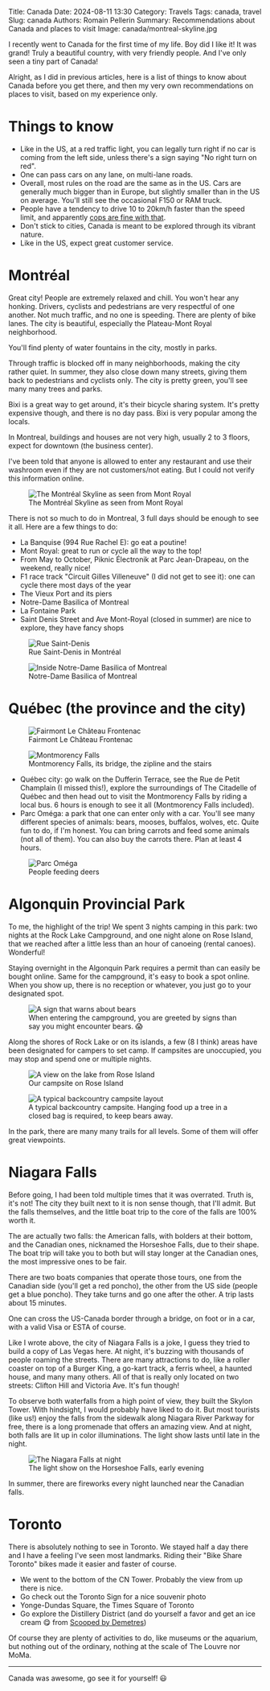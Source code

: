 Title: Canada
Date: 2024-08-11 13:30
Category: Travels
Tags: canada, travel
Slug: canada
Authors: Romain Pellerin
Summary: Recommendations about Canada and places to visit
Image: canada/montreal-skyline.jpg

I recently went to Canada for the first time of my life. Boy did I like it! It was grand! Truly a beautiful country, with very friendly people. And I've only seen a tiny part of Canada!

Alright, as I did in previous articles, here is a list of things to know about Canada before you get there, and then my very own recommendations on places to visit, based on my experience only.

# Things to know

- Like in the US, at a red traffic light, you can legally turn right if no car is coming from the left side, unless there's a sign saying "No right turn on red".
- One can pass cars on any lane, on multi-lane roads.
- Overall, most rules on the road are the same as in the US. Cars are generally much bigger than in Europe, but slightly smaller than in the US on average. You'll still see the occasional F150 or RAM truck.
- People have a tendency to drive 10 to 20km/h faster than the speed limit, and apparently [cops are fine with that](https://www.reddit.com/r/montreal/comments/1kho9m/how_fast_is_too_fast_on_a_quebec_highway/).
- Don't stick to cities, Canada is meant to be explored through its vibrant nature.
- Like in the US, expect great customer service.

# Montréal

Great city! People are extremely relaxed and chill. You won't hear any honking. Drivers, cyclists and pedestrians are very respectful of one another. Not much traffic, and no one is speeding. There are plenty of bike lanes. The city is beautiful, especially the Plateau-Mont Royal neighborhood.

You'll find plenty of water fountains in the city, mostly in parks.

Through traffic is blocked off in many neighborhoods, making the city rather quiet. In summer, they also close down many streets, giving them back to pedestrians and cyclists only. The city is pretty green, you'll see many many trees and parks.

Bixi is a great way to get around, it's their bicycle sharing system. It's pretty expensive though, and there is no day pass. Bixi is very popular among the locals.

In Montreal, buildings and houses are not very high, usually 2 to 3 floors, expect for downtown (the business center).

I've been told that anyone is allowed to enter any restaurant and use their washroom even if they are not customers/not eating. But I could not verify this information online.

<figure class="center">
<img src="{static}/images/canada/montreal-mont-royal.jpg" alt="The Montréal Skyline as seen from Mont Royal" />
<figcaption>The Montréal Skyline as seen from Mont Royal</figcaption>
</figure>

There is not so much to do in Montreal, 3 full days should be enough to see it all. Here are a few things to do:

- La Banquise (994 Rue Rachel E): go eat a poutine!
- Mont Royal: great to run or cycle all the way to the top!
- From May to October, Piknic Électronik at Parc Jean-Drapeau, on the weekend, really nice!
- F1 race track "Circuit Gilles Villeneuve" (I did not get to see it): one can cycle there most days of the year
- The Vieux Port and its piers
- Notre-Dame Basilica of Montreal
- La Fontaine Park
- Saint Denis Street and Ave Mont-Royal (closed in summer) are nice to explore, they have fancy shops

<figure class="center">
<img src="{static}/images/canada/montreal-rue-saint-denis.jpg" alt="Rue Saint-Denis" />
<figcaption>Rue Saint-Denis in Montréal</figcaption>
</figure>

<figure class="center">
<img src="{static}/images/canada/montreal-basilique.jpg" alt="Inside Notre-Dame Basilica of Montreal" />
<figcaption>Notre-Dame Basilica of Montreal</figcaption>
</figure>

# Québec (the province and the city)

<figure class="center">
<img src="{static}/images/canada/quebec-fairmont.jpg" alt="Fairmont Le Château Frontenac" />
<figcaption>Fairmont Le Château Frontenac</figcaption>
</figure>

<figure class="center">
<img src="{static}/images/canada/quebec-chutes-montmorency.jpg" alt="Montmorency Falls" />
<figcaption>Montmorency Falls, its bridge, the zipline and the stairs</figcaption>
</figure>

- Québec city: go walk on the Dufferin Terrace, see the Rue de Petit Champlain (I missed this!), explore the surroundings of The Citadelle of Québec and then head out to visit the Montmorency Falls by riding a local bus. 6 hours is enough to see it all (Montmorency Falls included).
- Parc Oméga: a park that one can enter only with a car. You'll see many different species of animals: bears, mooses, buffalos, wolves, etc. Quite fun to do, if I'm honest. You can bring carrots and feed some animals (not all of them). You can also buy the carrots there. Plan at least 4 hours.

<figure class="center">
<img src="{static}/images/canada/parc-omega.jpg" alt="Parc Oméga" />
<figcaption>People feeding deers</figcaption>
</figure>

# Algonquin Provincial Park

To me, the highlight of the trip! We spent 3 nights camping in this park: two nights at the Rock Lake Campground, and one night alone on Rose Island, that we reached after a little less than an hour of canoeing (rental canoes). Wonderful!

Staying overnight in the Algonquin Park requires a permit than can easily be bought online. Same for the campground, it's easy to book a spot online. When you show up, there is no reception or whatever, you just go to your designated spot.

<figure class="center">
<img src="{static}/images/canada/canada-bears.jpg" alt="A sign that warns about bears" />
<figcaption>When entering the campground, you are greeted by signs than say you might encounter bears. 😱</figcaption>
</figure>

Along the shores of Rock Lake or on its islands, a few (8 I think) areas have been designated for campers to set camp. If campsites are unoccupied, you may stop and spend one or multiple nights.

<figure class="center">
<img src="{static}/images/canada/rose-island-algonquin.jpg" alt="A view on the lake from Rose Island" />
<figcaption>Our campsite on Rose Island</figcaption>
</figure>

<figure class="center">
<img src="{static}/images/canada/canada-campsites.jpg" alt="A typical backcountry campsite layout" />
<figcaption>A typical backcountry campsite. Hanging food up a tree in a closed bag is required, to keep bears away.</figcaption>
</figure>

In the park, there are many many trails for all levels. Some of them will offer great viewpoints.

# Niagara Falls

Before going, I had been told multiple times that it was overrated. Truth is, it's not! The city they built next to it is non sense though, that I'll admit. But the falls themselves, and the little boat trip to the core of the falls are 100% worth it.

The are actually two falls: the American falls, with bolders at their bottom, and the Canadian ones, nicknamed the Horseshoe Falls, due to their shape. The boat trip will take you to both but will stay longer at the Canadian ones, the most impressive ones to be fair.

There are two boats companies that operate those tours, one from the Canadian side (you'll get a red poncho), the other from the US side (people get a blue poncho). They take turns and go one after the other. A trip lasts about 15 minutes.

One can cross the US-Canada border through a bridge, on foot or in a car, with a valid Visa or ESTA of course.

Like I wrote above, the city of Niagara Falls is a joke, I guess they tried to build a copy of Las Vegas here. At night, it's buzzing with thousands of people roaming the streets. There are many attractions to do, like a roller coaster on top of a Burger King, a go-kart track, a ferris wheel, a haunted house, and many many others. All of that is really only located on two streets: Clifton Hill and Victoria Ave. It's fun though!

To observe both waterfalls from a high point of view, they built the Skylon Tower. With hindsight, I would probably have liked to do it. But most tourists (like us!) enjoy the falls from the sidewalk along Niagara River Parkway for free, there is a long promenade that offers an amazing view. And at night, both falls are lit up in color illuminations. The light show lasts until late in the night.

<figure class="center">
<img src="{static}/images/canada/niagara-falls.jpg" alt="The Niagara Falls at night" />
<figcaption>The light show on the Horseshoe Falls, early evening</figcaption>
</figure>

In summer, there are fireworks every night launched near the Canadian falls.

# Toronto

There is absolutely nothing to see in Toronto. We stayed half a day there and I have a feeling I've seen most landmarks. Riding their "Bike Share Toronto" bikes made it easier and faster of course.

- We went to the bottom of the CN Tower. Probably the view from up there is nice.
- Go check out the Toronto Sign for a nice souvenir photo
- Yonge-Dundas Square, the Times Square of Toronto
- Go explore the Distillery District (and do yourself a favor and get an ice cream 😋 from [Scooped by Demetres](https://maps.app.goo.gl/Xx7EwnLyDnyknJhz5))

Of course they are plenty of activities to do, like museums or the aquarium, but nothing out of the ordinary, nothing at the scale of The Louvre nor MoMa.

---

Canada was awesome, go see it for yourself! 😃
